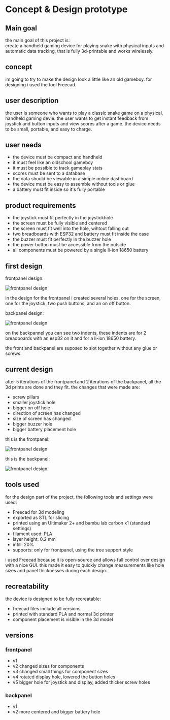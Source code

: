 # Concept & Design prototype

## Main goal
the main goal of this project is:  
create a handheld gaming device for playing snake with physical inputs and automatic data tracking, that is fully 3d-printable and works wirelessly. 

## concept
im going to try to make the design look a little like an old gameboy. for designing i used the tool Freecad.

## user description
the user is someone who wants to play a classic snake game on a physical, handheld gaming devie. the user wants to get instant feedback from joystick and button inputs and view scores after a game. the device needs to be small, portable, and easy to charge.

## user needs
- the device must be compact and handheld
- it must feel like an oldschool gameboy
- it must be possible to track gameplay stats
- scores must be sent to a database
- the data should be viewable in a simple online dashboard
- the device must be easy to assemble without tools or glue
- a battery must fit inside so it's fully portable

## product requirements
- the joystick must fit perfectly in the joystickhole
- the screen must be fully visible and centered
- the screen must fit well into the hole, wihtout falling out
- two breadboards with ESP32 and battery must fit inside the case
- the buzzer must fit perfectly in the buzzer hole
- the power button must be accessible from the outside
- all components must be powered by a single li-ion 18650 battery

## first design

frontpanel design:

![frontpanel design](https://teemiixuujuu34-fa53a7.dev.hihva.nl/assets/designfrontpicture.png)

in the design for the frontpanel i created several holes. one for the screen, one for the joystick, two push buttons, and an on off button. 

backpanel design:

![frontpanel design](https://teemiixuujuu34-fa53a7.dev.hihva.nl/assets/designbackpicture.png)

on the backpannel you can see two indents, these indents are for 2 breadboards with an esp32 on it and for a li-ion 18650 battery. 

the front and backpanel are suposed to slot together without any glue or screws.

## current design
after 5 iterations of the frontpanel and 2 iterations of the backpanel, all the 3d prints are done and they fit.
the changes that were made are:
- screw pillars
- smaller joystick hole
- bigger on off hole
- direction of screen has changed
- size of screen has changed
- bigger buzzer hole
- bigger battery placement hole


this is the frontpanel:

![frontpanel design](https://teemiixuujuu34-fa53a7.dev.hihva.nl/assets/frontpanel_v5.png)

this is the backpanel:

![frontpanel design](https://teemiixuujuu34-fa53a7.dev.hihva.nl/assets/backpanel_v2.png)

## tools used
for the design part of the project, the following tools and settings were used:

- Freecad for 3d modeling
- exported as STL for slicing
- printed using an Ultimaker 2+ and bambu lab carbon x1 (standard settings)
- filament used: PLA
- layer height: 0.2 mm
- infill: 20%
- supports: only for frontpanel, using the tree support style

i used Freecad because it is open-source and allows full control over design with a nice GUI. this made it easy to quickly change measurements like hole sizes and panel thicknesses during each design.

## recreatability
the device is designed to be fully recreatable:
- freecad files include all versions
- printed with standard PLA and normal 3d printer
- component placement is visible in the 3d model

## versions
### frontpanel
- v1 
- v2 changed sizes for components
- v3 changed small things for component sizes
- v4 rotated display hole, lowered the button holes
- v5 bigger hole for joystick and display, added thicker screw holes

### backpanel
- v1
- v2 more centered and bigger battery hole
